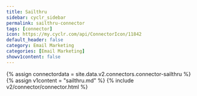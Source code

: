 ```yaml
---
title: Sailthru
sidebar: cyclr_sidebar
permalink: sailthru-connector
tags: [connector]
icon: https://my.cyclr.com/api/ConnectorIcon/11842
default_header: false
category: Email Marketing
categories: [Email Marketing]
showv1content: false
---
```

{% assign connectordata = site.data.v2.connectors.connector-sailthru %}
{% assign v1content = "sailthru.md" %}
{% include v2/connector/connector.html %}	